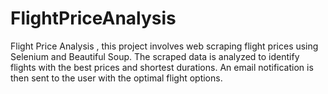 # FlightPriceAnalysis
Flight Price Analysis , this project involves web scraping flight prices using Selenium and Beautiful Soup. The scraped data is analyzed to identify flights with the best prices and shortest durations. An email notification is then sent to the user with the optimal flight options.

